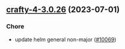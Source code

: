 

## [crafty-4-3.0.26](https://github.com/truecharts/charts/compare/crafty-4-3.0.25...crafty-4-3.0.26) (2023-07-01)

### Chore

- update helm general non-major ([#10069](https://github.com/truecharts/charts/issues/10069))
  
  